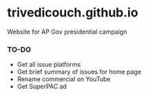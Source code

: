 # trivedicouch.github.io
Website for AP Gov presidential campaign

### TO-DO
* Get all issue platforms
* Get brief summary of issues for home page
* Rename commercial on YouTube
* Get SuperPAC ad
